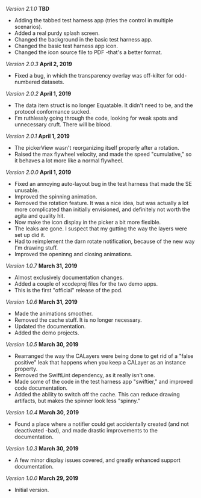 *Version 2.1.0* **TBD**
- Adding the tabbed test harness app (tries the control in multiple scenarios).
- Added a real purdy splash screen.
- Changed the background in the basic test harness app.
- Changed the basic test harness app icon.
- Changed the icon source file to PDF -that's a better format.

*Version 2.0.3* **April 2, 2019**
- Fixed a bug, in which the transparency overlay was off-kilter for odd-numbered datasets.

*Version 2.0.2* **April 1, 2019**
- The data item struct is no longer Equatable. It didn't need to be, and the protocol conformance sucked.
- I'm ruthlessly going through the code, looking for weak spots and unnecessary cruft. There will be blood.

*Version 2.0.1* **April 1, 2019**
- The pickerView wasn't reorganizing itself properly after a rotation.
- Raised the max flywheel velocity, and made the speed "cumulative," so it behaves a lot more like a normal flywheel.

*Version 2.0.0* **April 1, 2019**
- Fixed an annoying auto-layout bug in the test harness that made the SE unusable.
- Improved the spinning animation.
- Removed the rotation feature. It was a nice idea, but was actually a lot more complicated than initially envisioned, and definitely not worth the agita and quality hit.
- Now make the icon display in the picker a bit more flexible.
- The leaks are gone. I suspect that my gutting the way the layers were set up did it.
- Had to reimplement the darn rotate notification, because of the new way I'm drawing stuff.
- Improved the openinng and closing animations.

*Version 1.0.7* **March 31, 2019**
- Almost exclusively documentation changes.
- Added a couple of xcodeproj files for the two demo apps.
- This is the first "official" release of the pod.

*Version 1.0.6* **March 31, 2019**
- Made the animations smoother.
- Removed the cache stuff. It is no longer necessary.
- Updated the documentation.
- Added the demo projects.

*Version 1.0.5* **March 30, 2019**
- Rearranged the way the CALayers were being done to get rid of a "false positive" leak that happens when you keep a CALayer as an instance property.
- Removed the SwiftLint dependency, as it really isn't one.
- Made some of the code in the test harness app "swiftier," and improved code documentation.
- Added the ability to switch off the cache. This can reduce drawing artifacts, but makes the spinner look less "spinny."

*Version 1.0.4* **March 30, 2019**
- Found a place where a notifier could get accidentally created (and not deactivated -bad), and made drastic improvements to the documentation.

*Version 1.0.3* **March 30, 2019**
- A few minor display issues covered, and greatly enhanced support documentation.

*Version 1.0.0* **March 29, 2019**
- Initial version.
